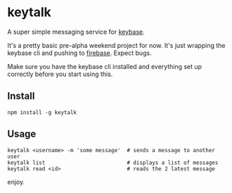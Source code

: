 # keytalk

A super simple messaging service for [keybase](http://keybase.io).

It's a pretty basic pre-alpha weekend project for now. It's just wrapping the keybase cli and pushing to [firebase](https://www.firebase.com/). 
Expect bugs.

Make sure you have the keybase cli installed and everything set up correctly before you start using this.

## Install

    npm install -g keytalk

## Usage

	keytalk <username> -m 'some message'  # sends a message to another user
	keytalk list                          # displays a list of messages
	keytalk read <id>                     # reads the 2 latest message

enjoy.